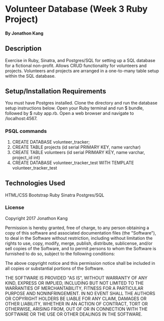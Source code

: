 # Volunteer Database (Week 3 Ruby Project)

#### By Jonathon Kang

## Description

Exercise in Ruby, Sinatra, and Postgres/SQL for setting up a SQL database for a fictional non-profit. Allows CRUD functionality for volunteers and projects. Volunteers and projects are arranged in a one-to-many table setup within the SQL database.

## Setup/Installation Requirements
You must have Postgres installed. Clone the directory and run the database setup instructions below. Open your Ruby terminal and run $ bundle, followed by $ ruby app.rb. Open a web browser and navigate to /localhost:4567.

### PSQL commands
1. CREATE DATABASE volunteer_tracker;
2. CREATE TABLE projects (id serial PRIMARY KEY, name varchar)
3. CREATE TABLE volunteers (id serial PRIMARY KEY, name varchar, project_id int)
4. CREATE DATABASE volunteer_tracker_test WITH TEMPLATE volunteer_tracker_test

## Technologies Used

HTML/CSS
Bootstrap
Ruby
Sinatra
Postgres/SQL

### License

Copyright 2017 Jonathon Kang

Permission is hereby granted, free of charge, to any person obtaining a copy of this software and associated documentation files (the "Software"), to deal in the Software without restriction, including without limitation the rights to use, copy, modify, merge, publish, distribute, sublicense, and/or sell copies of the Software, and to permit persons to whom the Software is furnished to do so, subject to the following conditions:

The above copyright notice and this permission notice shall be included in all copies or substantial portions of the Software.

THE SOFTWARE IS PROVIDED "AS IS", WITHOUT WARRANTY OF ANY KIND, EXPRESS OR IMPLIED, INCLUDING BUT NOT LIMITED TO THE WARRANTIES OF MERCHANTABILITY, FITNESS FOR A PARTICULAR PURPOSE AND NONINFRINGEMENT. IN NO EVENT SHALL THE AUTHORS OR COPYRIGHT HOLDERS BE LIABLE FOR ANY CLAIM, DAMAGES OR OTHER LIABILITY, WHETHER IN AN ACTION OF CONTRACT, TORT OR OTHERWISE, ARISING FROM, OUT OF OR IN CONNECTION WITH THE SOFTWARE OR THE USE OR OTHER DEALINGS IN THE SOFTWARE.
